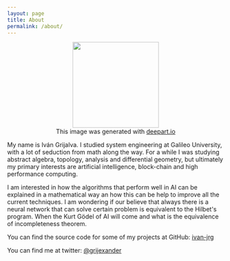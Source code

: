 ```yaml
---
layout: page
title: About
permalink: /about/
---
```


<figure>
<center>
<img src="{{site.baseurl}}/assets/img/about/deep-art-photo.jpg" width="200" class="center"/>
 <figcaption>This image was generated with <a href="https://deepart.io/">deepart.io</a>
 </figcaption>
 </center>
</figure>

My name is Iván Grijalva. I studied system engineering at Galileo University, with a lot of seduction from math along the way. For a while I was studying abstract algebra, topology, analysis and differential geometry, but ultimately my primary interests are artificial intelligence, block-chain and high performance computing.

I am interested in how the algorithms that perform well in AI can be explained in a mathematical way an how this can be help to improve all the current techniques.  I am wondering if our believe that always there is a neural network that can solve certain problem is equivalent to the Hilbet's program. When the Kurt Gödel of AI will come and what is the equivalence of incompleteness theorem.

You can find the source code for some of my projects at GitHub:
[ivan-jrg](https://github.com/ivan-jgr)

You can find me at twitter:
[@grijexander](https://twitter.com/grijexander)
